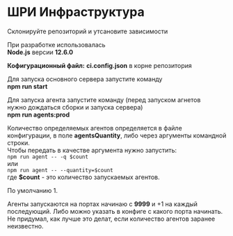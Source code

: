 # ШРИ Инфраструктура

Склонируйте репозиторий и утсановите зависимости

При разработке использовалась  
__Node.js__ версии __12.6.0__

**Кофигурационный файл:** __ci.config.json__ в корне репозитория

Для запуска основного сервера запустите команду  
__npm run start__


Для запуска агента запустите команду (перед запуском агнетов  
нужно дождаться сборки и запуска сервера)  
__npm run agents:prod__

Количество определяемых агентов определяется в файле  
конфигурации, в поле __agentsQuantity__, либо через аргументы командной строки.  
Чтобы передать в качестве аргумента нужно запустить:  
`npm run agent -- -q $count`  
или  
`npm run agent -- --quantity=$count`  
где **$count** - это количество запускаемых агентов.  

По умолчанию 1.

Агенты запускаются на портах начинаю с __9999__ и +1 на каждый  
последующий. Либо можно указать в конфиге с какого порта начинать.  
Не придумал, как лучше это делат, если количество агентов заранее неизвестно.
